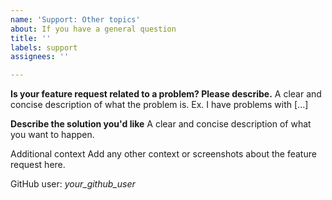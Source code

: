 ```yaml
---
name: 'Support: Other topics'
about: If you have a general question
title: ''
labels: support
assignees: ''

---
```


**Is your feature request related to a problem? Please describe.**
A clear and concise description of what the problem is. Ex. I have problems with [...]

**Describe the solution you'd like**
A clear and concise description of what you want to happen.

Additional context
Add any other context or screenshots about the feature request here.

GitHub user: *your_github_user*
